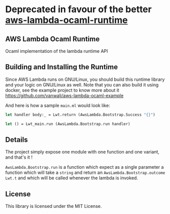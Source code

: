 # Deprecated in favour of the better [aws-lambda-ocaml-runtime](https://github.com/anmonteiro/aws-lambda-ocaml-runtime)

## AWS Lambda Ocaml Runtime

Ocaml implementation of the lambda runtime API

## Building and Installing the Runtime

Since AWS Lambda runs on GNU/Linux, you should build this runtime library and your logic on GNU/Linux as well.
Note that you can also build it using docker, see the example project to know more about it https://github.com/vanwalj/aws-lambda-ocaml-example

And here is how a sample `main.ml` would look like:

```ocaml
let handler body:_ = Lwt.return (AwsLambda.Bootstrap.Success "{}")

let () = Lwt_main.run (AwsLambda.Bootstrap.run handler)
```

## Details

The project simply expose one module with one function and one variant, and that's it !

`AwsLambda.Bootstrap.run` is a function which expect as a single parameter a function which will take a `string` and return an `AwsLambda.Bootstrap.outcome Lwt.t` and which will be called whenever the lambda is invoked.

## License

This library is licensed under the MIT License.
